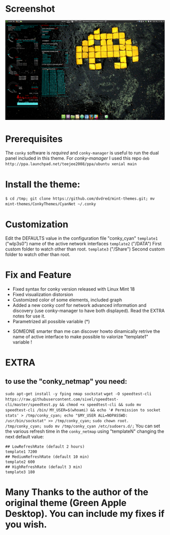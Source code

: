 # Screenshot
![screenshot.png](./screenshot.png)

# Prerequisites
The ```conky``` software is *required* and ```conky-manager``` is useful to run the dual panel included in this theme.
For *conky-manager* I used this repo
```deb http://ppa.launchpad.net/teejee2008/ppa/ubuntu xenial main```

# Install the theme:
```$ cd /tmp; git clone https://github.com/dvdred/mint-themes.git; mv mint-themes/ConkyThemes/CyanNet ~/.conky```

# Customization
Edit the DEFAULTS value in the configuration file "conky_cyan"
```template1``` ("wlp3s0") name of the active network interfaces
```template2``` ("/DATA") First custom folder to watch other than root.
```template3``` ("/Share") Second custom folder to watch other than root.

# Fix and Feature 

- Fixed syntax for conky version released with Linux Mint 18
- Fixed visualization distorsion
- Customized color of some elements, included graph
- Added a new conky conf for network advanced information and discovery (use conky-manager to have both displayed). Read the EXTRA notes for use it.
- Parametrized all possible variable (*)
* SOMEONE smarter than me can discover howto dinamically retrive the name of active interface to make possible to valorize "template1" variable !

# EXTRA
## to use the "conky_netmap" you need:
```sudo apt-get install -y fping nmap sockstat```
```wget -O speedtest-cli https://raw.githubusercontent.com/sivel/speedtest-cli/master/speedtest.py && chmod +x speedtest-cli && sudo mv speedtest-cli /bin/```
```MY_USER=$(whoami) && echo '# Permission to socket stats' > /tmp/conky_cyan; echo "$MY_USER ALL=NOPASSWD: /usr/bin/sockstat" >> /tmp/conky_cyan;```
```sudo chown root. /tmp/conky_cyan; sudo mv /tmp/conky_cyan /etc/sudoers.d/;```
You can set the various refresh time in the ```conky_netmap``` using "templateN" changing the next default value:
```
## LowRefreshRate (default 2 hours)
template1 7200
## MediumRefreshRate (default 10 min)
template2 600
## HighRefreshRate (default 3 min)
template3 180
```

# Many Thanks to the author of the original theme (Green Apple Desktop). You can include my fixes if you wish.
